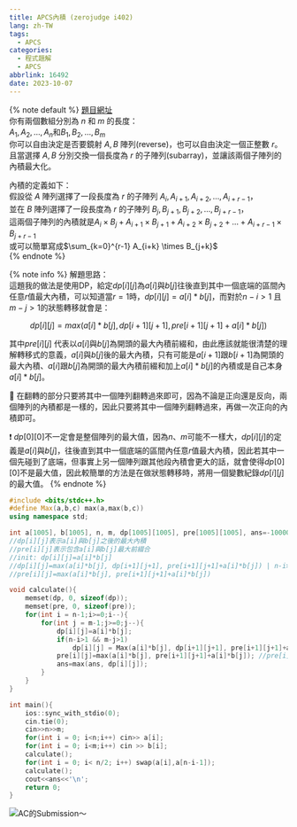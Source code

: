 ```yaml
---
title: APCS內積 (zerojudge i402)
lang: zh-TW
tags:
  - APCS
categories:
  - 程式題解
  - APCS
abbrlink: 16492
date: 2023-10-07
---
```


{% note default %}
[題目網址](https://zerojudge.tw/ShowProblem?problemid=i402)  
你有兩個數組分別為 $n$ 和 $m$ 的長度：  
$A_1, A_2, \dots, A_n$和$B_1, B_2, \dots, B_m$  
你可以自由決定是否要鏡射 $A, B$ 陣列(reverse)，也可以自由決定一個正整數 $r$。  
且當選擇 $A, B$ 分別交換一個長度為 $r$ 的子陣列(subarray)，並讓該兩個子陣列的內積最大化。  

內積的定義如下：  
假設從 $A$ 陣列選擇了一段長度為 $r$ 的子陣列 $A_{i}, A_{i+1}, A_{i+2}, \dots, A_{i+r-1}$，  
並在 $B$ 陣列選擇了一段長度為 $r$ 的子陣列 $B_{j}, B_{j+1}, B_{j+2}, \dots, B_{j+r-1}$，  
這兩個子陣列的內積就是$A_i \times B_j + A_{i+1} \times B_{j+1} + A_{i+2} \times B_{j+2} + \dots + A_{i+r-1} \times B_{j+r-1}$  
或可以簡單寫成$\sum_{k=0}^{r-1} A_{i+k} \times B_{j+k}$  
{% endnote %}
<!--more-->

{% note info %}
解題思路：  
這題我的做法是使用DP，給定$dp[i][j]$為$a[i]$與$b[j]$往後直到其中一個底端的區間內任意$r$值最大內積，可以知道當$r=1$時，$dp[i][j] = a[i]*b[j]$，而對於$n-i>1$ 且 $m-j>1$的狀態轉移就會是：  

$$dp[i][j]=max(a[i]*b[j], dp[i+1][j+1], pre[i+1][j+1]+a[i]*b[j])$$

其中$pre[i][j]$ 代表以$a[i]$與$b[j]$為開頭的最大內積前綴和，由此應該就能很清楚的理解轉移式的意義，$a[i]$與$b[j]$後的最大內積，只有可能是$a[i+1]$跟$b[i+1]$為開頭的最大內積、$a[i]$跟$b[j]$為開頭的最大內積前綴和加上$a[i]*b[j]$的內積或是自己本身$a[i]*b[j]$。  

🌟 在翻轉的部分只要將其中一個陣列翻轉過來即可，因為不論是正向還是反向，兩個陣列的內積都是一樣的，因此只要將其中一個陣列翻轉過來，再做一次正向的內積即可。  

❗️ $dp[0][0]$不一定會是整個陣列的最大值，因為$n、m$可能不一樣大，$dp[i][j]$的定義是$a[i]$與$b[j]$，往後直到其中一個底端的區間內任意$r$值最大內積，因此若其中一個先碰到了底端，但事實上另一個陣列跟其他段內積會更大的話，就會使得$dp[0][0]$不是最大值，因此較簡單的方法是在做狀態轉移時，將用一個變數紀錄$dp[i][j]$的最大值。
{% endnote %}

```c++ APCS內積
#include <bits/stdc++.h>
#define Max(a,b,c) max(a,max(b,c))
using namespace std;

int a[1005], b[1005], n, m, dp[1005][1005], pre[1005][1005], ans=-100000008;
//dp[i][j]表示a[i]與b[j]之後的最大內積
//pre[i][j]表示包含a[i]與b[j]最大前綴合
//init: dp[i][j]=a[i]*b[j]
//dp[i][j]=max(a[i]*b[j], dp[i+1][j+1], pre[i+1][j+1]+a[i]*b[j]) | n-i>1 && m-j>1
//pre[i][j]=max(a[i]*b[j], pre[i+1][j+1]+a[i]*b[j])

void calculate(){
    memset(dp, 0, sizeof(dp));
    memset(pre, 0, sizeof(pre));
    for(int i = n-1;i>=0;i--){
        for(int j = m-1;j>=0;j--){
            dp[i][j]=a[i]*b[j];
            if(n-i>1 && m-j>1)
                dp[i][j] = Max(a[i]*b[j], dp[i+1][j+1], pre[i+1][j+1]+a[i]*b[j]);
            pre[i][j]=max(a[i]*b[j], pre[i+1][j+1]+a[i]*b[j]); //pre[i][j]超過範圍的地方會是0
            ans=max(ans, dp[i][j]);
        }
    }
}

int main(){
    ios::sync_with_stdio(0);
    cin.tie(0);
    cin>>n>>m;
    for(int i = 0; i<n;i++) cin>> a[i];
    for(int i = 0; i<m;i++) cin >> b[i];
    calculate();
    for(int i = 0; i< n/2; i++) swap(a[i],a[n-i-1]);
    calculate();
    cout<<ans<<'\n';
    return 0;
}
```

![AC的Submission～](https://i.imgur.com/IbR0NzM.png)
